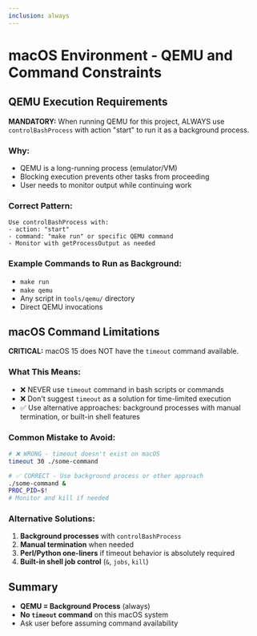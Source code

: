 ```yaml
---
inclusion: always
---
```


# macOS Environment - QEMU and Command Constraints

## QEMU Execution Requirements

**MANDATORY:** When running QEMU for this project, ALWAYS use `controlBashProcess` with action "start" to run it as a background process.

### Why:
- QEMU is a long-running process (emulator/VM)
- Blocking execution prevents other tasks from proceeding
- User needs to monitor output while continuing work

### Correct Pattern:

```
Use controlBashProcess with:
- action: "start"
- command: "make run" or specific QEMU command
- Monitor with getProcessOutput as needed
```

### Example Commands to Run as Background:
- `make run`
- `make qemu`
- Any script in `tools/qemu/` directory
- Direct QEMU invocations

## macOS Command Limitations

**CRITICAL:** macOS 15 does NOT have the `timeout` command available.

### What This Means:
- ❌ NEVER use `timeout` command in bash scripts or commands
- ❌ Don't suggest `timeout` as a solution for time-limited execution
- ✅ Use alternative approaches: background processes with manual termination, or built-in shell features

### Common Mistake to Avoid:
```bash
# ❌ WRONG - timeout doesn't exist on macOS
timeout 30 ./some-command

# ✅ CORRECT - Use background process or other approach
./some-command &
PROC_PID=$!
# Monitor and kill if needed
```

### Alternative Solutions:
1. **Background processes** with `controlBashProcess`
2. **Manual termination** when needed
3. **Perl/Python one-liners** if timeout behavior is absolutely required
4. **Built-in shell job control** (`&`, `jobs`, `kill`)

## Summary

- **QEMU = Background Process** (always)
- **No `timeout` command** on this macOS system
- Ask user before assuming command availability
